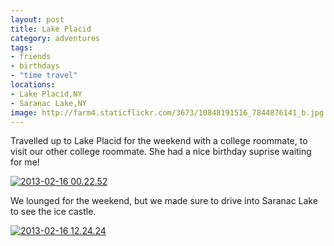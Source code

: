 ```yaml
---
layout: post
title: Lake Placid
category: adventures
tags:
- friends
- birthdays
- "time travel"
locations: 
- Lake Placid,NY
- Saranac Lake,NY
image: http://farm4.staticflickr.com/3673/10848191516_7844876141_b.jpg
---
```


Travelled up to Lake Placid for the weekend with a college roommate, to visit our other college roommate. She had a nice birthday suprise waiting for me!

<div class="photos">
<a href="http://www.flickr.com/photos/katydecorah/10848191516/" title="2013-02-16 00.22.52 by katydecorah, on Flickr"><img src="http://farm4.staticflickr.com/3673/10848191516_7844876141_b.jpg" class="pop-out" alt="2013-02-16 00.22.52"></a>
</div>

We lounged for the weekend, but we made sure to drive into Saranac Lake to see the ice castle.

<div class="photos">
<a href="http://www.flickr.com/photos/katydecorah/10848465563/" title="2013-02-16 12.24.24 by katydecorah, on Flickr"><img src="http://farm6.staticflickr.com/5478/10848465563_011074f8ea_b.jpg" alt="2013-02-16 12.24.24"></a>
</div>